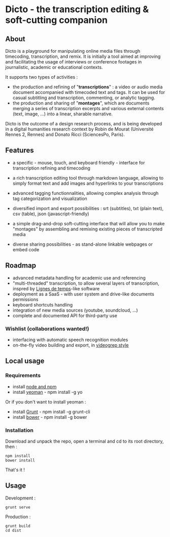 Dicto - the transcription editing & soft-cutting companion
============

## About

Dicto is a playground for manipulating online media files through timecoding, transcription, and remix. 
It is initially a tool aimed at improving and facilitating the usage of interviews or conference footages in journalistic, academic or educational contexts.

It supports two types of activities :
* the production and refining of "**transcriptions**" : a video or audio media document accompanied with timecoded text and tags. It can be used for casual subtitling and transcription, commenting, or analytic tagging.
* the production and sharing of "**montages**", which are documents merging a series of transcription excerpts and various external contents (text, image, ...) into a linear, sharable narrative.

Dicto is the outcome of a design research process, and is being developed in a digital humanities research context by Robin de Mourat (Université Rennes 2, Rennes) and Donato Ricci (SciencesPo, Paris).

## Features

* a specific - mouse, touch, and keyboard friendly - interface for transcription refining and timecoding
* a rich transcription editing tool through markdown language, allowing to simply format text and add images and hyperlinks to your transcriptions
* advanced tagging functionnalities, allowing complex analysis through tag categorization and visualization
* diversified import and export possibilities : srt (subtitles), txt (plain text), csv (table), json (javascript-friendly)

* a simple drag-and-drop soft-cutting interface that will allow you to make "montages" by assembling and remixing existing pieces of transcripted media

* diverse sharing possibilities - as stand-alone linkable webpages or embed code


## Roadmap

* advanced metadata handling for academic use and referencing
* "multi-threaded" transcription, to allow several layers of transcription, inspred by [Lignes de temps](http://www.iri.centrepompidou.fr/outils/lignes-de-temps/)-like software
* deployment as a SaaS - with user system and drive-like documents permissions
* keyboard shortcuts handling
* integration of new media sources (youtube, soundcloud, ...)
* complete and documented API for third-party use

### Wishlist (collaborations wanted!)

* interfacing with automatic speech recognition modules
* on-the-fly video building and export, in [videogrep style](https://github.com/antiboredom/videogrep)

## Local usage

### Requirements

* install [node and npm](https://nodejs.org/en/)
* install [yeoman](http://yeoman.io/) - npm install -g yo

Or if you don't want to install yeoman :
* install [Grunt](http://gruntjs.com/) - npm install -g grunt-cli
* install [bower](http://bower.io/) - npm install -g bower

### Installation

Download and unpack the repo, open a terminal and cd to its root directory, then :
```
npm install
bower install
```

That's it !

## Usage

Development :
```
grunt serve
```

Production :
```
grunt build
cd dist
```
